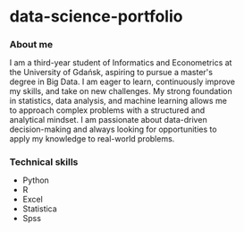 # data-science-portfolio

### About me
I am a third-year student of Informatics and Econometrics at the University of Gdańsk, aspiring to pursue a master's degree in Big Data. I am eager to learn, continuously improve my skills, and take on new challenges. My strong foundation in statistics, data analysis, and machine learning allows me to approach complex problems with a structured and analytical mindset. I am passionate about data-driven decision-making and always looking for opportunities to apply my knowledge to real-world problems.

### Technical skills
- Python
- R
- Excel
- Statistica
- Spss

<!DOCTYPE html>
<html lang="pl">
<head>
    <meta charset="UTF-8">
    <meta name="viewport" content="width=device-width, initial-scale=1.0">
    <title>Portfolio - Umiejętności</title>
    <style>
        * {
            margin: 0;
            padding: 0;
            box-sizing: border-box;
        }

        body {
            font-family: Arial, sans-serif;
            background-color: #f4f4f4;
            text-align: center;
            padding: 20px;
        }

        .skills {
            display: flex;
            flex-direction: column;
            align-items: center;
            gap: 15px;
        }

        .skill {
            display: flex;
            align-items: center;
            justify-content: space-between;
            width: 50%;
            background: white;
            padding: 10px 15px;
            border-radius: 8px;
            box-shadow: 0 2px 5px rgba(0, 0, 0, 0.2);
        }

        .skill label {
            font-weight: bold;
            flex: 1;
            text-align: left;
        }

        progress {
            flex: 2;
            width: 100%;
            height: 20px;
            border-radius: 10px;
            overflow: hidden;
        }

        progress::-webkit-progress-bar {
            background-color: #ddd;
            border-radius: 10px;
        }

        progress::-webkit-progress-value {
            background-color: #007bff;
            border-radius: 10px;
        }

        @media (max-width: 768px) {
            .skill {
                width: 80%;
            }
        }
    </style>
</head>
<body>

<div class="skills">
    <div class="skill">
        <label>Python</label>
        <progress value="80" max="100"></progress>
    </div>

    <div class="skill">
        <label>R</label>
        <progress value="75" max="100"></progress>
    </div>

    <div class="skill">
        <label>Excel</label>
        <progress value="90" max="100"></progress>
    </div>

    <div class="skill">
        <label>Statistica</label>
        <progress value="60" max="100"></progress>
    </div>

    <div class="skill">
        <label>SPSS</label>
        <progress value="70" max="100"></progress>
    </div>
</div>

</body>
</html>





### Projects
- 1
- 2
- 3
- 4
- 5
- 
